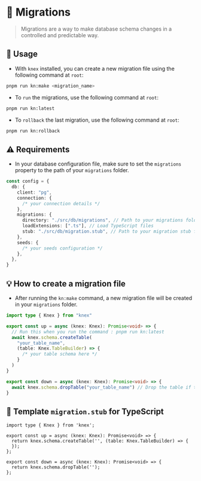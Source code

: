 # 🔗 Migrations

> Migrations are a way to make database schema changes in a controlled and predictable way.

## 🔨 Usage

- With `knex` installed, you can create a new migration file using the following command at `root`:

```bash
pnpm run kn:make <migration_name>
```

- To `run` the migrations, use the following command at `root`:

```bash
pnpm run kn:latest
```

- To `rollback` the last migration, use the following command at `root`:

```bash
pnpm run kn:rollback
```

## ⚠️ Requirements

- In your database configuration file, make sure to set the `migrations` property to the path of your `migrations`
  folder.

```ts
const config = {
  db: {
    client: "pg",
    connection: {
      /* your connection details */
    },
    migrations: {
      directory: "./src/db/migrations", // Path to your migrations folder
      loadExtensions: [".ts"], // Load TypeScript files
      stub: "./src/db/migration.stub", // Path to your migration stub file
    },
    seeds: {
      /* your seeds configuration */
    },
  },
}
```

## 💡 How to create a migration file

- After running the `kn:make` command, a new migration file will be created in your `migrations` folder.

```ts
import type { Knex } from "knex"

export const up = async (knex: Knex): Promise<void> => {
  // Run this when you run the command : pnpm run kn:latest
  await knex.schema.createTable(
    "your_table_name",
    (table: Knex.TableBuilder) => {
      /* your table schema here */
    }
  )
}

export const down = async (knex: Knex): Promise<void> => {
  await knex.schema.dropTable("your_table_name") // Drop the table if the migration is rolled back
}
```

## 📖 Template `migration.stub` for TypeScript

```stub
import type { Knex } from 'knex';

export const up = async (knex: Knex): Promise<void> => {
  return knex.schema.createTable('', (table: Knex.TableBuilder) => {
  });
};

export const down = async (knex: Knex): Promise<void> => {
  return knex.schema.dropTable('');
};
```
